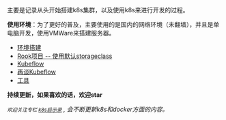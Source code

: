 主要是记录从头开始搭建k8s集群，以及使用k8s来进行开发的过程。

**使用环境**：为了更好的普及，主要使用的是国内的网络环境（未翻墙），并且是单电脑开发，使用VMWare来搭建服务器。

* [环境搭建](environment.md)
* [Rook项目 -- 使用默认storageclass](storageclass-rook.md)
* [Kubeflow](kubeflow.md)
* [再谈Kubeflow](kubeflow-intro.md)
* [工具](tools.md)

**持续更新，如果喜欢的话，欢迎star**

*<small>欢迎关注专栏 [k8s启示录](https://zhuanlan.zhihu.com/kubernetes-docker)</small> , 会不断更新k8s和docker方面的内容。*